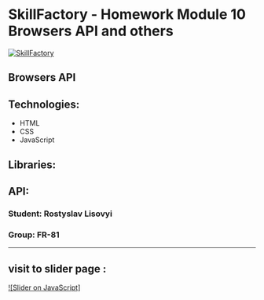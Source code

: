 # SkillFactory - Homework Module 10 **Browsers API and others**

[![SkillFactory](https://static.tildacdn.com/tild3262-3939-4164-b264-626362643536/SF_MRG_-_white.svg)](https://skillfactory.ru/)

## Browsers API

## Technologies:

- HTML
- CSS
- JavaScript

## Libraries:

## API:

### Student: Rostyslav Lisovyi

### Group: FR-81
----

## visit to slider page :

[![Slider on JavaScript]](https://rokokos97.github.io/SkillFactory_slider_on_JS_homework/)
